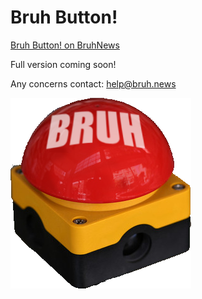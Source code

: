# Bruh Button!

[Bruh Button! on BruhNews](https://bruh.news/button/)

Full version coming soon!

Any concerns contact: [help@bruh.news](mailto:help@bruh.news?subject=Help!%20I%20have%20a%20problem!&body=...%20problem%20...)

<img src="./image/favicon.png" />